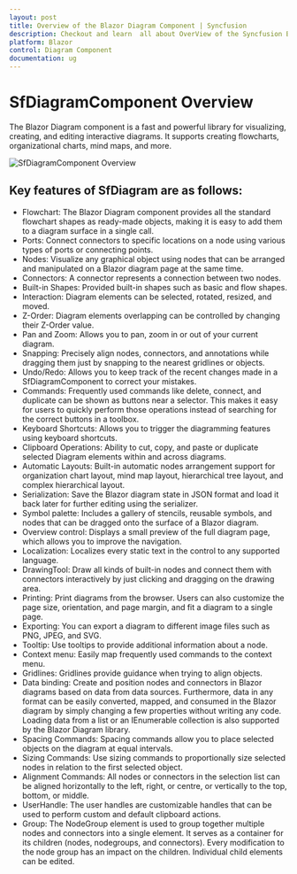```yaml
---
layout: post
title: Overview of the Blazor Diagram Component | Syncfusion
description: Checkout and learn  all about OverView of the Syncfusion Blazor Diagram component and much more.
platform: Blazor
control: Diagram Component
documentation: ug
---
```


# SfDiagramComponent Overview
 The Blazor Diagram component is a fast and powerful library for visualizing, creating, and editing interactive diagrams. It supports creating flowcharts, organizational charts, mind maps, and more.

 ![SfDiagramComponent Overview](../images/flowchart.png)

## Key features of SfDiagram are as follows:

* Flowchart: The Blazor Diagram component provides all the standard flowchart shapes as ready-made objects, making it is easy to add them to a diagram surface in a single call.
* Ports: Connect connectors to specific locations on a node using various types of ports or connecting points.
* Nodes: Visualize any graphical object using nodes that can be arranged and manipulated on a Blazor diagram page at the same time.
* Connectors: A connector represents a connection between two nodes.
* Built-in Shapes: Provided built-in shapes such as basic and flow shapes.
* Interaction: Diagram elements can be selected, rotated, resized, and moved.
* Z-Order: Diagram elements overlapping can be controlled by changing their Z-Order value.
* Pan and Zoom: Allows you to pan, zoom in or out of your current diagram.
* Snapping: Precisely align nodes, connectors, and annotations while dragging them just by snapping to the nearest gridlines or objects.
* Undo/Redo: Allows you to keep track of the recent changes made in a SfDiagramComponent to correct your mistakes.
* Commands: Frequently used commands like delete, connect, and duplicate can be shown as buttons near a selector. This makes it easy for users to quickly perform those operations instead of searching for the correct buttons in a toolbox.
* Keyboard Shortcuts: Allows you to trigger the diagramming features using keyboard shortcuts.
* Clipboard Operations: Ability to cut, copy, and paste or duplicate selected Diagram elements within and across diagrams.
* Automatic Layouts: Built-in automatic nodes arrangement support for organization chart layout, mind map layout, hierarchical tree layout, and complex hierarchical layout.
* Serialization: Save the Blazor diagram state in JSON format and load it back later for further editing using the serializer.
* Symbol palette: Includes a gallery of stencils, reusable symbols, and nodes that can be dragged onto the surface of a Blazor diagram.
* Overview control: Displays a small preview of the full diagram page, which allows you to improve the navigation.
* Localization: Localizes every static text in the control to any supported language.
* DrawingTool: Draw all kinds of built-in nodes and connect them with connectors interactively by just clicking and dragging on the drawing area.
* Printing: Print diagrams from the browser. Users can also customize the page size, orientation, and page margin, and fit a diagram to a single page.
* Exporting: You can export a diagram to different image files such as PNG, JPEG, and SVG.
* Tooltip: Use tooltips to provide additional information about a node.
* Context menu: Easily map frequently used commands to the context menu.
* Gridlines: Gridlines provide guidance when trying to align objects.
* Data binding: Create and position nodes and connectors in Blazor diagrams based on data from data sources. Furthermore, data in any format can be easily converted, mapped, and consumed in the Blazor diagram by simply changing a few properties without writing any code. Loading data from a list or an IEnumerable collection is also supported by the Blazor Diagram library.
* Spacing Commands: Spacing commands allow you to place selected objects on the diagram at equal intervals.
* Sizing Commands: Use sizing commands to proportionally size selected nodes in relation to the first selected object.
* Alignment Commands: All nodes or connectors in the selection list can be aligned horizontally to the left, right, or centre, or vertically to the top, bottom, or middle.
* UserHandle: The user handles are customizable handles that can be used to perform custom and default clipboard actions.
* Group: The NodeGroup element is used to group together multiple nodes and connectors into a single element. It serves as a container for its children (nodes, nodegroups, and connectors). Every modification to the node group has an impact on the children. Individual child elements can be edited.